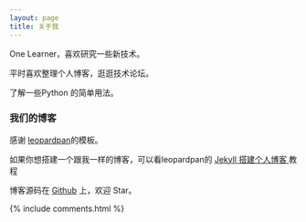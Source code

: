```yaml
---
layout: page
title: 关于我 
---
```


One Learner，喜欢研究一些新技术。
<p>
平时喜欢整理个人博客，逛逛技术论坛。
<p>
了解一些Python 的简单用法。

<p>

<h3> 我们的博客 </h3>  

<p>

感谢 <a target="_blank" href='https://github.com/leopardpan'>leopardpan</a>的模板。

<p>

如果你想搭建一个跟我一样的博客，可以看leopardpan的 
<a href="http://baixin.io/2016/10/jekyll_tutorials1/"> Jekyll 搭建个人博客 </a>
教程

<p> 

博客源码在 <a target="_blank" href='https://github.com/leopardpan/leopardpan.github.io/'>Github</a> 上，欢迎 Star。

<p> 

<p> 

<p> 


{% include comments.html %}

